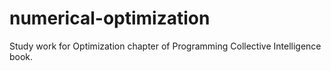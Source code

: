 numerical-optimization
======================

Study work for Optimization chapter of Programming Collective Intelligence book.
